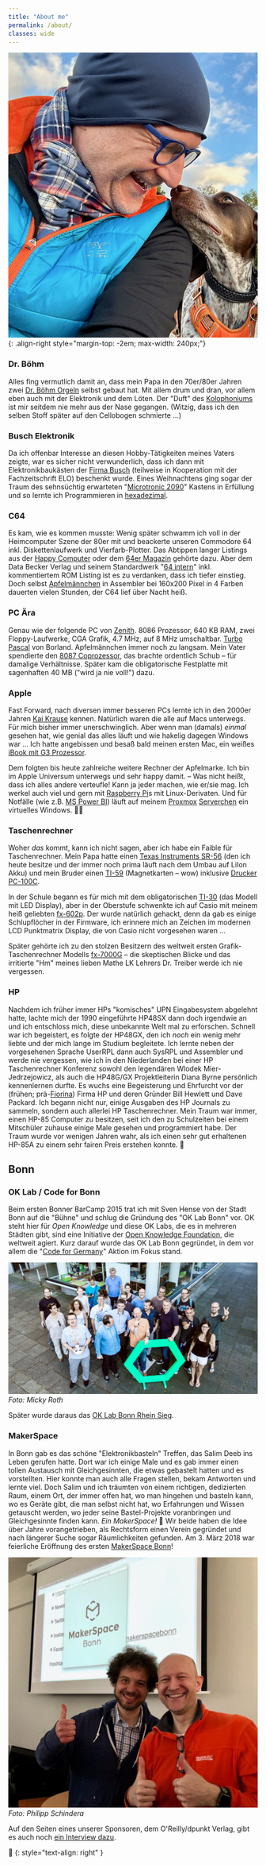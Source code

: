 ```yaml
---
title: "About me"
permalink: /about/
classes: wide
---
```

![Stefan und Joy](/assets/images/StefanJoy.jpeg){: .align-right style="margin-top: -2em; max-width: 240px;"}

### Dr. Böhm
Alles fing vermutlich damit an, dass mein Papa in den 70er/80er Jahren zwei [Dr. Böhm Orgeln][drboehm] selbst gebaut hat. Mit allem drum und dran, vor allem eben auch mit der Elektronik und dem Löten. Der "Duft" des [Kolophoniums][kolophonium] ist mir seitdem nie mehr aus der Nase gegangen. (Witzig, dass ich den selben Stoff später auf den Cellobogen schmierte ...)

### Busch Elektronik
Da ich offenbar Interesse an diesen Hobby-Tätigkeiten meines Vaters zeigte, war es sicher nicht verwunderlich, dass ich dann mit Elektronikbaukästen der [Firma Busch][busch] (teilweise in Kooperation mit der Fachzeitschrift ELO) beschenkt wurde. Eines Weihnachtens ging sogar der Traum des sehnsüchtig erwarteten "[Microtronic 2090][micro2090]" Kastens in Erfüllung und so lernte ich Programmieren in [hexadezimal][hex].

### C64
Es kam, wie es kommen musste: Wenig später schwamm ich voll in der Heimcomputer Szene der 80er mit und beackerte unseren Commodore 64 inkl. Diskettenlaufwerk und Vierfarb-Plotter. Das Abtippen langer Listings aus der [Happy Computer][happy] oder dem [64er Magazin][64er] gehörte dazu. Aber dem Data Becker Verlag und seinem Standardwerk "[64 intern][64intern]" inkl. kommentiertem ROM Listing ist es zu verdanken, dass ich tiefer einstieg. Doch selbst [Apfelmännchen][apfel] in Assembler bei 160x200 Pixel in 4 Farben dauerten vielen Stunden, der C64 lief über Nacht heiß.

### PC Ära
Genau wie der folgende PC von [Zenith][zenith]. 8086 Prozessor, 640 KB RAM, zwei Floppy-Laufwerke, CGA Grafik, 4.7 MHz, auf 8 MHz umschaltbar. [Turbo Pascal][pas] von Borland. Apfelmännchen immer noch zu langsam. Mein Vater spendierte den [8087 Coprozessor][8087], das brachte ordentlich Schub – für damalige Verhältnisse. Später kam die obligatorische Festplatte mit sagenhaften 40 MB ("wird ja nie voll!") dazu.

### Apple
Fast Forward, nach diversen immer besseren PCs lernte ich in den 2000er Jahren [Kai Krause][kai] kennen. Natürlich waren die alle auf Macs unterwegs. Für mich bisher immer unerschwinglich. Aber wenn man (damals) _einmal_ gesehen hat, wie genial das alles läuft und wie hakelig dagegen Windows war ... Ich hatte angebissen und besaß bald meinen ersten Mac, ein weißes [iBook mit G3 Prozessor][ibook].

Dem folgten bis heute zahlreiche weitere Rechner der Apfelmarke. Ich bin im Apple Universum unterwegs und sehr happy damit. – Was nicht heißt, dass ich alles andere verteufle! Kann ja jeder machen, wie er/sie mag. Ich werkel auch viel und gern mit [Raspberry Pi][raspi]s mit Linux-Derivaten. Und für Notfälle (wie z.B. [MS Power BI][pbi]) läuft auf meinem [Proxmox][prox] [Serverchen][nipogi-minipc] ein virtuelles Windows. 🤷‍♂️

### Taschenrechner
Woher _das_ kommt, kann ich nicht sagen, aber ich habe ein Faible für Taschenrechner. Mein Papa hatte einen [Texas Instruments SR-56][sr56] (den ich heute besitze und der immer noch prima läuft nach dem Umbau auf LiIon Akku) und mein Bruder einen [TI-59][ti59] (Magnetkarten – wow) inklusive [Drucker PC-100C][pc100c].

In der Schule begann es für mich mit dem obligatorischen [TI-30][ti30] (das Modell mit LED Display), aber in der Oberstufe schwenkte ich auf Casio mit meinem heiß geliebten [fx-602p][602p]. Der wurde natürlich gehackt, denn da gab es einige Schlupflöcher in der Firmware, ich erinnere mich an Zeichen im modernen LCD Punktmatrix Display, die von Casio nicht vorgesehen waren ...

Später gehörte ich zu den stolzen Besitzern des weltweit ersten Grafik-Taschenrechner Modells [fx-7000G][7000g] – die skeptischen Blicke und das irritierte "Hm" meines lieben Mathe LK Lehrers Dr. Treiber werde ich nie vergessen.

### HP
Nachdem ich früher immer HPs "komisches" UPN Eingabesystem abgelehnt hatte, lachte mich der 1990 eingeführte HP48SX dann doch irgendwie an und ich entschloss mich, diese unbekannte Welt mal zu erforschen. Schnell war ich begeistert, es folgte der HP48GX, den ich _noch_ ein wenig mehr liebte und der mich lange im Studium begleitete. Ich lernte neben der vorgesehenen Sprache UserRPL dann auch SysRPL und Assembler und werde nie vergessen, wie ich in den Niederlanden bei einer HP Taschenrechner Konferenz sowohl den legendären Wlodek Mier-Jedrzejowicz, als auch die HP48G/GX Projektleiterin Diana Byrne persönlich kennenlernen durfte.
Es wuchs eine Begeisterung und Ehrfurcht vor der (frühen; prä-[Fiorina][carly]) Firma HP und deren Gründer Bill Hewlett und Dave Packard. Ich begann nicht nur, einige Ausgaben des HP Journals zu sammeln, sondern auch allerlei HP Taschenrechner. Mein Traum war immer, einen HP-85 Computer zu besitzen, seit ich den zu Schulzeiten bei einem Mitschüler zuhause einige Male gesehen und programmiert habe. Der Traum wurde vor wenigen Jahren wahr, als ich einen sehr gut erhaltenen HP-85A zu einem sehr fairen Preis erstehen konnte. 🤩

## Bonn
### OK Lab / Code for Bonn
Beim ersten Bonner BarCamp 2015 trat ich mit Sven Hense von der Stadt Bonn auf die "Bühne" und schlug die Gründung des "OK Lab Bonn" vor. OK steht hier für _Open Knowledge_ und diese OK Labs, die es in mehreren Städten gibt, sind eine Initiative der [Open Knowledge Foundation][okf], die weltweit agiert. Kurz darauf wurde das OK Lab Bonn gegründet, in dem vor allem die "[Code for Germany][cfg]" Aktion im Fokus stand.

![OK Lab Bonn](../assets/images/oklabbonn.jpg)
_Foto: Micky Roth_

Später wurde daraus das [OK Lab Bonn Rhein Sieg][oklab-brs].

### MakerSpace
In Bonn gab es das schöne "Elektronikbasteln" Treffen, das Salim Deeb ins Leben gerufen hatte. Dort war ich einige Male und es gab immer einen tollen Austausch mit Gleichgesinnten, die etwas gebastelt hatten und es vorstellten. Hier konnte man auch alle Fragen stellen, bekam Antworten und lernte viel.
Doch Salim und ich träumten von einem richtigen, dedizierten Raum, einem Ort, der immer offen hat, wo man hingehen und basteln kann, wo es Geräte gibt, die man selbst nicht hat, wo Erfahrungen und Wissen getauscht werden, wo jeder seine Bastel-Projekte voranbringen und Gleichgesinnte finden kann. _Ein MakerSpace!_ 🤩
Wir beide haben die Idee über Jahre vorangetrieben, als Rechtsform einen Verein gegründet und nach längerer Suche sogar Räumlichkeiten gefunden. Am 3. März 2018 war feierliche Eröffnung des ersten [MakerSpace Bonn][msb]!

![MakerSpace Eröffnung](../assets/images/makerspace1.jpeg)
_Foto: Philipp Schindera_

Auf den Seiten eines unserer Sponsoren, dem O'Reilly/dpunkt Verlag, gibt es auch noch [ein Interview dazu][interview].

🔲
{: style="text-align: right" }


[602p]: https://en.wikipedia.org/wiki/Casio_FX-602P_series
[64er]: https://de.wikipedia.org/wiki/64’er
[64intern]: https://www.c64-wiki.de/wiki/64_intern
[7000g]: https://en.wikipedia.org/wiki/Casio_fx-7000G
[8087]: https://de.wikipedia.org/wiki/Intel_8087
[apfel]: https://de.wikipedia.org/wiki/Mandelbrot-Menge
[busch]: https://de.wikipedia.org/wiki/Busch_(Modellbahnzubehör)
[carly]: https://de.wikipedia.org/wiki/Carly_Fiorina
[cfg]: https://codefor.de
[drboehm]: https://de.wikipedia.org/wiki/Dr.-Böhm-Orgel
[happy]: https://de.wikipedia.org/wiki/Happy_Computer
[hex]: https://de.wikipedia.org/wiki/Hexadezimalsystem
[ibook]: https://de.wikipedia.org/wiki/IBook#iBook_Dual_USB
[interview]: https://dpunkt.de/einfach-mal-machen-makerspace-bonn/
[kai]: https://de.wikipedia.org/wiki/Kai_Krause
[kolophonium]: https://de.wikipedia.org/wiki/Kolophonium
[micro2090]: https://www.busch-modell.de/information/Microtronic-Computer.aspx
[msb]: https://makerspacebonn.de
[nipogi-minipc]: https://amzn.to/4mXEfQb
[okf]: https://okfn.org/en/
[oklab-brs]: https://codeforbonnrheinsieg.de/
[pas]: https://de.wikipedia.org/wiki/Turbo_Pascal
[pbi]: https://www.microsoft.com/de-de/power-platform/products/power-bi?market=de
[pc100c]: http://www.datamath.org/Sci/WEDGE/PC-100C.htm
[prox]: https://www.proxmox.com/de/produkte/proxmox-virtual-environment/uebersicht
[raspi]: https://www.raspberrypi.com
[sr56]: http://www.datamath.org/SCI/WEDGE/SR-56.htm
[ti30]: http://www.datamath.org/SCI/MAJESTIC/TI-30.htm
[ti59]: http://www.datamath.org/SCI/WEDGE/TI-59.htm
[zenith]: https://de.wikipedia.org/wiki/Zenith_Electronics_Corporation
